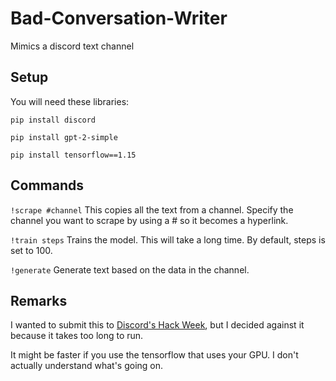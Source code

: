 # Bad-Conversation-Writer
Mimics a discord text channel

## Setup
You will need these libraries:

`pip install discord`

`pip install gpt-2-simple`

`pip install tensorflow==1.15`

## Commands
 `!scrape #channel` This copies all the text from a channel. Specify the channel you want to scrape by using a # so it becomes a hyperlink.
 
 `!train steps` Trains the model. This will take a long time. By default, steps is set to 100.
 
 `!generate` Generate text based on the data in the channel.

## Remarks
I wanted to submit this to [Discord's Hack Week](https://blog.discordapp.com/discord-community-hack-week-build-and-create-alongside-us-6b2a7b7bba33), but I decided against it because it takes too long to run.

It might be faster if you use the tensorflow that uses your GPU. I don't actually understand what's going on.

